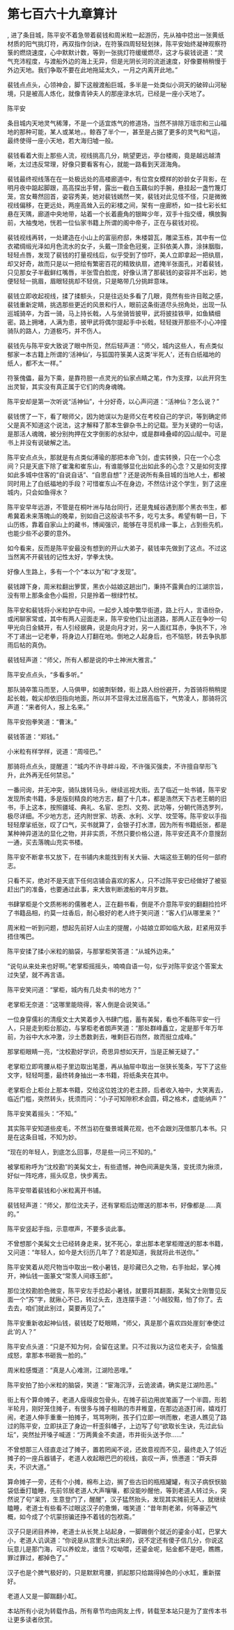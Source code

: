 # 第七百六十九章算计
,  进了条目城，陈平安不着急带着裴钱和周米粒一起游历，先从袖中捻出一张黄纸材质的阳气挑灯符，再双指作剑诀，在符箓四周轻轻划抹，陈平安始终凝神观察符箓的燃烧速度，心中默默计数，等到一张挑灯符缓缓燃尽，这才与裴钱说道：“灵气充沛程度，与渡船外边的海上无异，但是光阴长河的流逝速度，好像要稍稍慢于外边天地。我们争取不要在此地拖延太久，一月之内离开此地。”
   裴钱点点头，心领神会，脚下这艘渡船巨城，多半是一处类似小洞天的破碎山河秘境，只是被高人炼化，就像青钟夫人的那座渌水坑，已经是一座小天地了。
   陈平安
   条目城内天地灵气稀薄，不是一个适宜炼气的修道场，当然不排除万瑶宗和三山福地的那种可能，某人或某地，。鲸吞了半个一，甚至是占据了更多的灵气和气运，最终使得一座小天地，若大海归墟一般。
   裴钱看着大街上那些人流，视线挑高几分，眺望更远，亭台楼阁，竟是越远越清晰，太过违反常理，好像只要看客有心，就能一路看到天涯海角。
   裴钱最终视线落在在一处极远处的高楼廊道中，有位宫女模样的妙龄女子背影，在明月夜中踮起脚跟，高高探出手臂，露出一截白玉藕似的手腕，悬挂起一盏竹篾灯笼，宫女蓦然回首，姿容秀美，她对裴钱嫣然一笑，裴钱对此见怪不怪，只是微微视线偏移，在更远处，两座高耸入云的彩楼之间，架有一座廊桥，如一挂七彩长虹悬在天隅，廊道中央地带，站着一个长着鹿角的银眸少年，双手十指交缠，横放胸前，大袖曳地，恍若一位仙家书籍上所谓的阁中帝子，正在与裴钱对视。
   裴钱视线再转，一处建造在小山上的富丽府邸，朱楼碧瓦，雕梁玉栋，其中有一位衣裙绸缎光泽如月色流水的女子，头戴一顶金色冠冕，正斜依美人靠，涂抹胭脂，轻轻点唇，发现了裴钱的打量视线后，似乎受到了惊吓，美人立即拿起一把纨扇，却又好奇，故而只是以一把绘有繁密百花的精致纨扇，遮掩半张面孔，对着裴钱，只见那女子半截鲜红嘴唇，半张雪白脸庞，好像认清了那裴钱的姿容并不出彩，她便轻轻一挑眉，眉眼轻挑却不轻佻，只是略带几分挑衅意味。
   裴钱立即收起视线，揉了揉额头，只是往远处多看了几眼，竟然有些许目眩之感，裴钱重新定睛，挑选那些更近的风景和行人，眼前这条街道尽头拐角处，出现一队巡城骑卒，为首一骑，马上持长戟，人与坐骑皆披甲，武将披挂铁甲，如鱼鳞细密。路上拥堵，人满为患，披甲武将偶尔提起手中长戟，轻轻拨开那些不小心冲撞骑队的路人，力道极巧，并不伤人。
   裴钱先与陈平安大致说了眼中所见，然后轻声道：“师父，城内这些人，有点类似郁家一本古籍上所谓的‘活神仙’，与狐国符箓美人这类‘半死人’，还有白纸福地的纸人，都不太一样。”
   符箓傀儡，最为下乘，是靠符胆一点灵光的仙家点睛之笔，作为支撑，以此开窍生出灵智，其实没有真正属于它们的肉身魂魄。
   陈平安却是第一次听说“活神仙”，十分好奇，以心声问道：“活神仙？怎么说？”
   裴钱愣了一下，看了眼师父，因为她误以为是师父在考校自己的学识，等到确定师父是真不知道这个说法，这才解释了那本生僻杂书上的记载。至为关键的一句话，是那活人魂魄，被分别拘押在文字倒影的水狱中，或是群峰叠嶂的囚山赋中。可是书上并没有说破解之法。
   陈平安点点头，那就是有点类似溥瑜的那把本命飞剑，虚实转换，只在一个心念间？只是天底下除了崔瀺和崔东山，有谁能够显化出如此多的心念？又是如何支撑如此多城中住客的“自说自话”、“自思自想”？还是说所有条目城的当地人士，都被同时用上了白纸福地的手段？可惜崔东山不在身边，不然估计这个学生，到了这座城内，只会如鱼得水？
   陈平安早年远游，不管是在桐叶洲与陆台同行，还是鬼蜮谷遇到那个黑衣书生，都希冀着未来落魄山的晚辈，别如自己这般读书不多，吃亏太多。希望有朝一日，下山历练，靠着自家山上的藏书，博闻强识，能够在寻觅机缘一事上，占到些先机，也能少些不必要的意外。
   如今看来，反而是陈平安最没有想到的开山大弟子，裴钱率先做到了这点。不过这当然离不开裴钱的记性太好，学拳太快。
   好像人生路上，多有一个个“本以为”和“才发现”。
   裴钱蹲下身，周米粒翻出箩筐，黑衣小姑娘这趟出门，秉持不露黄白的江湖宗旨，没有带上那条金色小扁担，只是拎着一根绿竹杖。
   陈平安和裴钱将小米粒护在中间，一起步入城中繁华街道，路上行人，言语纷杂，或闲聊家常或，其中有两人迎面走来，陈平安他们让出道路，那两人正在争吵一句甲光向日金鳞开，有人引经据典，说是向月才对，另一人面红耳赤，争执不下，冷不丁递出一记老拳，将身边人打翻在地。倒地之人起身后，也不恼怒，转去争执那雨后帖的真伪。
   裴钱轻声道：“师父，所有人都是说的中土神洲大雅言。”
   陈平安点点头，“多看多听。”
   那队骑卒策马而至，人马俱甲，如披荆斩棘，街上路人纷纷避开，为首骑将稍稍提起长戟，戟尖却依旧指向地面，所以并不显得太过居高临下，气势凌人，那骑将沉声道：“来者何人，报上名来。”
   陈平安抱拳笑道：“曹沫。”
   裴钱答道：“郑钱。”
   小米粒有样学样，说道：“周哑巴。”
   那骑将点点头，提醒道：“城内不许寻衅斗殴，不许强买强卖，不许擅自举形飞升，此外再无任何禁忌。”
   一番问询，并无冲突，骑队拨转马头，继续巡视大街。去了临近一处书铺，陈平安发现所卖书籍，多是版刻精良的地方志，翻了十几本，都是浩然天下古老王朝的旧书，手上这本，按照疆域、典礼、名宦、忠烈、文苑、武功等，分朝代筛选罗列，极尽详细。不少地方志，还内附世家、坊表、水利、义学、坟茔等。陈平安以手指轻轻摩挲纸张，叹了口气，买书就算了，会银子打水漂，因为所有书籍纸张，都是某种神异道法的显化之物，并非实质，不然只要价格公道，陈平安还真不介意搜刮一通，买去落魄山充实书楼。
   陈平安不断拿书又放下，在书铺内未能找到有关大骊、大端这些王朝的任何一部府志。
   只看不买，绝对不是天底下任何店铺会喜欢的客人，只不过陈平安已经做好了被驱赶出门的准备，也要通过此事，来大致判断渡船的年月岁数。
   书肆掌柜是个文质彬彬的儒雅老人，正在翻书看，倒是不介意陈平安的翻翻捡捡坏了书籍品相，约莫一炷香后，耐心极好的老人终于笑问道：“客人们从哪里来？”
   周米粒一听到问题，想起先前好人山主的提醒，小姑娘立即如临大敌，赶紧用双手捂住嘴巴。
   陈平安揉了揉小米粒的脑袋，与那掌柜笑答道：“从城外边来。”
   “说句从来处来也好啊。”老掌柜摇摇头，喃喃自语一句，似乎对陈平安这个答案太过失望，就不再言语。
   陈平安笑问道：“掌柜，城内有几处卖书的地方？”
   老掌柜无奈道：“这哪里能晓得，客人倒是会说笑话。”
   一位身穿儒衫的清瘦文士大笑着步入书肆门槛，蓄有美髯，看也不看陈平安一行人，只是走到柜台那边，与掌柜老者朗声笑道：“那处群峰矗立，定是那千年万年前，为谷中大水冲激，沙土悉数剥去，唯剩巨石岿然，故而挺立成峰。”
   那掌柜眼睛一亮，“沈校勘好学识，奇思异想如天开，当是正解无疑了。”
   老掌柜立即弯腰从柜子里边取出笔墨，再从抽屉中取出一张狭长笺条，写下了这些文字，轻轻呵墨，最终转身抽出一本书籍，将纸条夹在其中。
   老掌柜合上柜台上那本书籍，交给这位姓沈的老主顾，后者收入袖中，大笑离去，临近门槛，突然转头，抚须而问：“小子可知隙积术会圆，碍之格术，虚能纳声？”
   陈平安笑着摇头：“不知。”
   其实陈平安知道些皮毛，不然当初在蜃景城黄花观，也不会跟刘茂借那几本书。只是在这条目城，不知为妙。
   “现在的年轻人，到底怎么回事，尽是些一问三不知的。”
   被掌柜称呼为“沈校勘”的美髯文士，有些遗憾，神色间满是失落，变抚须为揪须，好似一阵吃疼，摇头叹息，快步离去。
   陈平安带着裴钱和小米粒离开书铺。
   裴钱轻声道：“师父，那位沈夫子，还有掌柜后边赠送的那本书，好像都是……真的。”
   陈平安竖起手指，示意噤声，不要多谈此事。
   不曾想那个美髯文士已经转身走来，犹不死心，拿出那本老掌柜赠送的那本书籍，又问道：“年轻人，如今是大衍历几年了？若是知道，我就将此书送你。”
   陈平安笑着从咫尺物当中取出一枚小暑钱，是珍藏已久之物，右手抬起，掌心摊开，神仙钱一面篆文“常羡人间琢玉郎”。
   那位沈校勘脸色微变，陈平安左手捻起小暑钱，就要将其翻面，美髯文士刚瞥见反面一个“苏”字，就揪心不已，转过头去，连连摆手道：“小贼狡黠，怕了你了。去去去，咱们就此别过，莫要再见了。”
   陈平安重新收起神仙钱，裴钱眨了眨眼睛，“师父，真是那个喜欢四处崖刻‘奉使过此’的人？”
   陈平安点头道：“只是不知为何，会留在这里。只不过我以为这位老夫子，会恼羞成怒，拿那本书砸我一脸的。”
   周米粒感慨道：“真是人心难测，江湖险恶哩。”
   陈平安拍了拍小米粒的脑袋，笑道：“宦海沉浮，云诡波谲，确实是江湖险恶。”
   街上有个算命摊子，老道人瘦得皮包骨头，在摊子前边用炭笔画了一个半圆，形若半轮月，刚好笼住摊子，有很多与摊子相熟的市井稚童，在那边追逐打闹，嬉戏打闹，老道人伸手重重一拍摊子，骂骂咧咧，孩子们立即一哄而散，老道人瞧见了路过的陈平安，立即扶正了身边一杆歪斜幡子，上边写了句“欲取长生诀，先过此仙坛”，突然扯开嗓子喊道：“万两黄金不卖道，市井街头送予你……”
   不曾想那三人径直走过了摊子，置若罔闻不说，还故意视而不见，最终走入了邻近摊子的一座兵器铺子，老道人收起眼巴巴的视线，哀叹一声，愤懑道：“莽夫莽夫，不识大道。”
   算命摊子一旁，还有个小摊，棉布上边，搁了些古旧的瓶瓶罐罐，有汉子病恹恹脑袋低垂打瞌睡，先前邻居老道人大声嚷嚷，都没能吵醒他，等到老道人转过头，突然说了句“呆货，生意登门了，醒醒”，汉子猛然抬头，发现其实摊前无人，就继续瞌睡，老道士有些看不过眼这汉子的惫懒，嗤笑道：“昔年荆老弟，何等豪迈气概，如今成了个坑蒙拐骗还挣不着钱的包袱斋。”
   汉子只是闭目养神，老道士从长凳上站起身，一脚踢倒个就近的鎏金小缸，巴掌大小，老道人讥讽道：“你说是从宫里头流出来的，说不定还有傻子信几分，你说这玩意儿是那门海，可以养蛟龙，谁信？哎呦喂，还鎏金呢，贴金都不是吧，瞧瞧，罪过罪过，都掉色了。”
   汉子也是个脾气极好的，只是默默弯腰，抓起那只给踹得掉色的小水缸，重新摆好。
   老道人又是一脚踹翻小缸。
  本站所有小说为转载作品，所有章节均由网友上传，转载至本站只是为了宣传本书让更多读者欣赏。